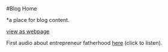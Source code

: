#Blog Home

*a place for blog content.

[view as webpage](https://docsify-this.net/?basePath=https://raw.githubusercontent.com/dmalawey/blog/main&sidebar=true)

First audio about entrepreneur fatherhood [here](/audio/01_best-friend-kids.ogg) (click to listen).

